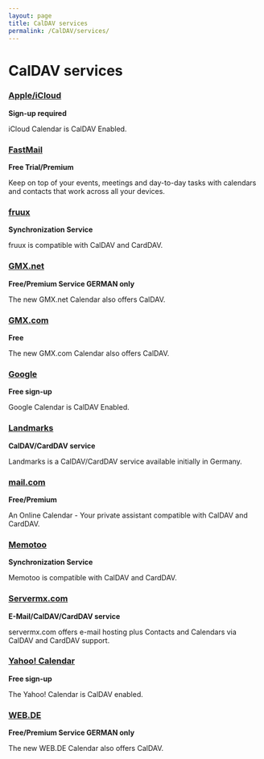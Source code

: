 ```yaml
---
layout: page
title: CalDAV services
permalink: /CalDAV/services/
---
```


# CalDAV services

### [Apple/iCloud](https://www.icloud.com/)
**Sign-up required**

iCloud Calendar is CalDAV Enabled.

### [FastMail](https://www.fastmail.com/)
**Free Trial/Premium**

Keep on top of your events, meetings and day-to-day tasks with calendars and contacts that work across all your devices.

### [fruux](https://fruux.com/)
**Synchronization Service**

fruux is compatible with CalDAV and CardDAV.

### [GMX.net](https://www.gmx.net/mail/funktionen/kalender/)
**Free/Premium Service GERMAN only**

The new GMX.net Calendar also offers CalDAV.

### [GMX.com](http://www.gmx.com/mail/free-online-calendar/)
**Free**

The new GMX.com Calendar also offers CalDAV.

### [Google](http://calendar.google.com/)
**Free sign-up**

Google Calendar is CalDAV Enabled.

### [Landmarks](https://landmarks.skyrise.de/)
**CalDAV/CardDAV service**

Landmarks is a CalDAV/CardDAV service available initially in Germany.

### [mail.com](http://www.mail.com/mail/online-calendar/)
**Free/Premium**

An Online Calendar - Your private assistant compatible with CalDAV and CardDAV.

### [Memotoo](https://www.memotoo.com)
**Synchronization Service**

Memotoo is compatible with CalDAV and CardDAV.

### [Servermx.com](http://www.servermx.com/)
**E-Mail/CalDAV/CardDAV service**

servermx.com offers e-mail hosting plus Contacts and Calendars via CalDAV and CardDAV support.

### [Yahoo! Calendar](https://calendar.yahoo.com/)
**Free sign-up**

The Yahoo! Calendar is CalDAV enabled. 

### [WEB.DE](https://web.de/email/kalender/)
**Free/Premium Service GERMAN only**

The new WEB.DE Calendar also offers CalDAV.